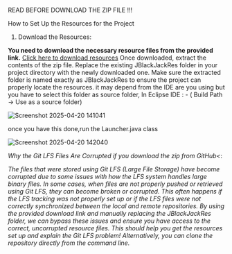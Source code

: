READ BEFORE DOWNLOAD THE ZIP FILE !!!

How to Set Up the Resources for the Project

1) Download the Resources:

**You need to download the necessary resource files from the provided link.**
[Click here to download resources](https://mega.nz/folder/yIti3TBC#PUIxWpcMXWWx9MpWVMfXPQ)
Once downloaded, extract the contents of the zip file.
Replace the existing JBlackJackRes folder in your project directory with the newly downloaded one. Make sure the extracted folder is named exactly as JBlackJackRes to ensure the project can properly locate the resources.
it may depend from the IDE are you using but you have to select this folder as source folder, In Eclipse IDE : - ( Build Path -> Use as a source folder) 

![Screenshot 2025-04-20 141041](https://github.com/user-attachments/assets/19d99ef0-1d44-4352-bbbc-07eb4fc4b004)

once you have this done,run the Launcher.java class

![Screenshot 2025-04-20 142040](https://github.com/user-attachments/assets/28f1c7fc-0482-45cc-9db5-02c5f3ffaaa4)

*Why the Git LFS Files Are Corrupted if you download the zip from GitHub<*:

*The files that were stored using Git LFS (Large File Storage) have become corrupted due to some issues with how the LFS system handles large binary files.
In some cases, when files are not properly pushed or retrieved using Git LFS, they can become broken or corrupted. This often happens if the LFS tracking was not properly set up or if the LFS files were not correctly synchronized between the local and remote repositories.
By using the provided download link and manually replacing the JBlackJackRes folder, we can bypass these issues and ensure you have access to the correct, uncorrupted resource files.
This should help you get the resources set up and explain the Git LFS problem! Alternatively, you can clone the repository directly from the command line.*
